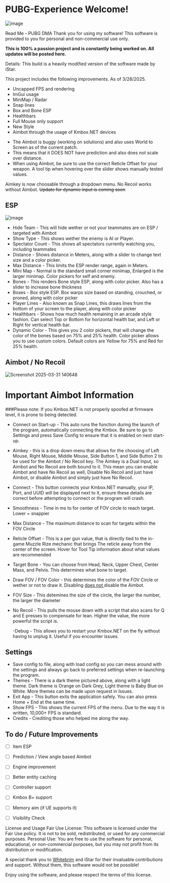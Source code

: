 # PUBG-Experience Welcome!

![image](https://github.com/user-attachments/assets/24cd8fd0-dbd6-4452-8bb3-dfa0a88dec50)


Read Me - PUBG DMA
Thank you for using my software! This software is provided to you for personal and non-commercial use only.

**This is 100% a passion project and is constantly being worked on. All updates will be posted here.**

Details: This build is a heavily modified version of the software made by iStar.

This project includes the following improvements. As of 3/28/2025.

- Uncapped FPS and rendering
- ImGui usage
- MiniMap / Radar
- Snap lines
- Box and Bone ESP
- Healthbars
- Full Mouse only support
- New Style
- Aimbot through the usage of Kmbox.NET devices
* The Aimbot is buggy (working on solutions) and also uses World to Screen as of the current patch.
* This means that it DOES NOT have prediction and also does not scale over distance.
* When using Aimbot, be sure to use the correct Reticle Offset for your weapon. A tool tip when hovering over the slider shows manually tested values.

Aimkey is now choosable through a dropdown menu. No Recoil works without Aimbot. <strike> Update for dynamic input is coming soon </strike>



## ESP
![image](https://github.com/user-attachments/assets/f4547d41-4e24-4350-8a3a-3c98a12b2258)

- Hide Team - This will hide wether or not your teammates are on ESP / targeted with Aimbot
- Show Type - This shows wether the enemy is AI or Player.
- Spectator Count - This shows all spectators currently watching you, including teammates
- Distance - Shows distance in Meters, along with a slider to change text size and a color picker.
- Max Distance - This limits the ESP render range, again in Meters.
- Mini Map - Normal is the standard small corner minimap, Enlarged is the larger minimap. Color pickers for self and enemy.
- Bones - This renders Bone style ESP, along with color picker. Also has a slider to increase bone thickness
- Boxes - Box style ESP. Box warps size based on standing, crouched, or proned, along with color picker
- Player Lines - Also known as Snap Lines, this draws lines from the bottom of your screen to the player, along with color 
  picker
- Healthbars - Shows how much health remaining in an arcade style fashion. Can select Top or Bottom for horizontal health 
  bar, and Left or Right for vertical health bar.
- Dynamic Color - This gives you 2 color pickers, that will change the color of the bones based on 75% and 25% health. 
  Color picker allows you to use custom colors. Default colors are Yellow for 75% and Red for 25% health.

## Aimbot / No Recoil

![Screenshot 2025-03-31 140648](https://github.com/user-attachments/assets/bb57aec7-c0c8-4a04-a202-156c44c5f8ee)



# Important Aimbot Information
###Please note: If you Kmbox.NET is not properly spoofed at firmware level, it is prone to being detected.
- Connect on Start-up - This auto runs the function during the launch of the program, automatically connecting the Kmbox. 
  Be sure to go to Settings and press Save Config to ensure that it is enabled on next start-up.
- Aimkey - this is a drop down menu that allows for the choosing of Left Mouse, Right Mouse, Middle Mouse, Side Button 1, 
  and Side Button 2 to be used for the Aimbot / No Recoil key. The Aimkey is a Dual Input, so Aimbot and No Recoil are 
  both bound to it. This mean you can enable Aimbot and have No Recoil as well, Disable No Recoil and just have Aimbot, or 
  disable Aimbot and simply just have No Recoil.
- Connect - This button connects your Kmbox.NET manually, your IP, Port, and UUID will be displayed next to it, ensure 
  these details are correct before attempting to connect or the program will crash.
- Smoothness - Time in ms to for center of FOV circle to reach target. Lower = snappier
- Max Distance - The maximum distance to scan for targets within the FOV Circle
- Reticle Offset - This is a per gun value, that is directly tied to the in-game Muzzle Rize mechanic that brings
  The reticle away from the center of the screen. Hover for Tool Tip information about what values are recommended
- Target Bone - You can choose from Head, Neck, Upper Chest, Center Mass, and Pelvis. This determines what bone to target.
- Draw FOV / FOV Color - this determines the color of the FOV Circle or wether or not to draw it.
  Disabling <ins> does not </ins> disable the Aimbot.
- FOV Size - This detemines the size of the circle, the larger the number, the larger the diameter
- No Recoil - This pulls the mouse down with a script that also scans for Q and E presses to compensate for lean.
  Higher the value, the more powerful the script is.

  -Debug - This allows you to restart your Kmbox.NET on the fly without having to unplug it. Useful if you encounter issues. 

## Settings 

- Save config to file, along with load config so you can mess around with the settings and always go back to preferred 
  settings when re-launching the program. 
- Themes - There is a dark theme pictured above, along with a light theme. Dark theme is Orange on Dark Grey, Light theme 
  is Baby Blue on White. More themes can be made upon request in Issues.
- Exit App - This button exits the application safely. You can also press Home + End at the same time.
- Show FPS - This shows the current FPS of the menu. Due to the way it is written, 10,000+ FPS is standard.
- Credits - Crediting those who helped me along the way.

## To do / Future Improvements
- [ ] Item ESP
- [ ] Prediction / View angle based Aimbot
- [ ] Engine improvement
- [ ] Better entity caching
- [ ] Controller support
- [ ] Kmbox B+ support
- [ ] Memory aim (if UE supports it)
- [ ] Visibility Check








License and Usage
Fair Use License: This software is licensed under the Fair Use policy. It is not to be sold, redistributed, or used for any commercial purposes.
Personal Use: You are free to use the software for personal, educational, or non-commercial purposes, but you may not profit from its distribution or modification.


A special thank you to [Whitebrim](https://github.com/WhiteBrim) and iStar for their invaluable contributions and support. Without them, this software would not be possible!

Enjoy using the software, and please respect the terms of this license.
